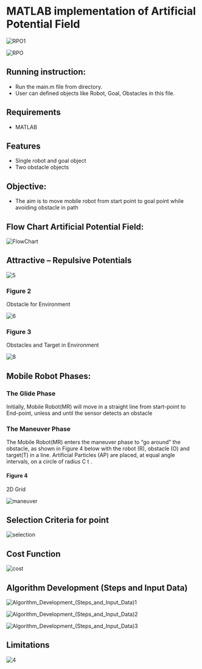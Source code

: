 # MATLAB implementation of Artificial Potential Field

![RPO1](https://user-images.githubusercontent.com/37571161/58729174-20680600-8402-11e9-82de-1bd83a97d370.png)

![RPO](https://user-images.githubusercontent.com/37571161/58729193-2fe74f00-8402-11e9-8be1-1d5c4ffa7872.png)

## Running instruction:
- Run the main.m file from directory. 
- User can defined objects like Robot, Goal, Obstacles in this file.

## Requirements
- MATLAB

## Features
- Single robot and goal object
- Two obstacle objects

## Objective:
- The aim is to move mobile robot from start point to goal point while avoiding obstacle in path

## Flow Chart Artificial Potential Field:

![FlowChart](https://user-images.githubusercontent.com/37571161/58727204-1c85b500-83fd-11e9-87a1-1e3b23c4ecef.PNG)

## Attractive – Repulsive Potentials

![5](https://user-images.githubusercontent.com/37571161/82117049-224be600-9787-11ea-9ff5-f87e8f16afb9.png)

### Figure 2

Obstacle for Environment

![6](https://user-images.githubusercontent.com/37571161/82117052-2546d680-9787-11ea-92a6-f6e88733a1d5.png)

### Figure 3

Obstacles and Target in Environment

![8](https://user-images.githubusercontent.com/37571161/82117065-31cb2f00-9787-11ea-97a7-d68f5730aea4.png)


## Mobile Robot Phases:

### The Glide Phase

Initially, Mobile Robot(MR) will move in a straight line from start-point to End-point, unless and until the sensor detects an obstacle

### The Maneuver Phase

The Mobile Robot(MR) enters the maneuver phase to “go around” the obstacle, as shown in Figure 4 below with the
robot (R), obstacle (O) and target(T) in a line. Artificial Particles (AP) are placed, at equal angle
intervals, on a circle of radius C t .

#### Figure 4

2D Grid

![maneuver](https://user-images.githubusercontent.com/37571161/82116764-71911700-9785-11ea-8186-dd7be093694a.png)

## Selection Criteria for point

![selection](https://user-images.githubusercontent.com/37571161/82116813-be74ed80-9785-11ea-9fae-8fb9b8f20b7c.png)

## Cost Function

![cost](https://user-images.githubusercontent.com/37571161/82116852-f2501300-9785-11ea-8613-3d0eb0b7b413.png)

## Algorithm Development (Steps and Input Data)

![Algorithm_Development_(Steps_and_Input_Data)1](https://user-images.githubusercontent.com/37571161/82116873-1f042a80-9786-11ea-8eb6-b13ee28d8b97.png)

![Algorithm_Development_(Steps_and_Input_Data)2](https://user-images.githubusercontent.com/37571161/82116897-5d014e80-9786-11ea-9c16-bb362c04c9df.png)

![Algorithm_Development_(Steps_and_Input_Data)3](https://user-images.githubusercontent.com/37571161/82116916-8cb05680-9786-11ea-9f43-f1680d7f10be.png)

## Limitations

![4](https://user-images.githubusercontent.com/37571161/82116950-bd908b80-9786-11ea-8d39-d0f89e5fc4ff.png)